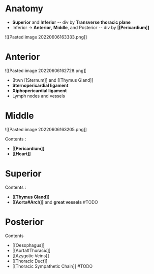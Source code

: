 # Anatomy
- **Superior** and **Inferior** -- div by **Transverse thoracic plane**
- Inferior → **Anterior**, **Middle**, and Posterior -- div by **[[Pericardium]]**

![[Pasted image 20220606163333.png]]
# Anterior 

![[Pasted image 20220606162728.png]]

- Btwn [[Sternum]] and [[Thymus Gland]]
- **Sternopericardial ligament**
- **Xiphopericardial ligament**
- Lymph nodes and vessels

# Middle

![[Pasted image 20220606163205.png]]

Contents :
- **[[Pericardium]]**
- **[[Heart]]**

# Superior
Contents :
- **[[Thymus Gland]]**
- **[[Aorta#Arch]]** and **great vessels**
#TODO 

# Posterior
Contents
- [[Oesophagus]]
- [[Aorta#Thoracic]]
- [[Azygotic Veins]]
- [[Thoracic Duct]]
- [[Thoracic Sympathetic Chain]]
#TODO 